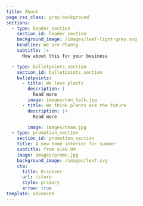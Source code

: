```yaml
---
title: About
page_css_class: gray-background
sections:
  - type: header_section
    section_id: header_section
    background_image: /images/leaf-light-grey.svg
    headline: We are Planty
    subtitle: |+
      How about this for your business

  - type: bulletpoints_section
    section_id: bulletpoints_section
    bulletpoints:
      - title: We love plants
        description: |
          Read more
        image: images/nan_talk.jpg
      - title: We think plants are the future
        description: |+
          Read more

        image: images/team.jpg
  - type: promotion_section
    section_id: promotion_section
    title: A new home interior for summer
    subtitle: from $149.99
    image: images/promo.jpg
    background_image: /images/leaf.svg
    cta:
      title: Discover
      url: /store
      style: primary
      arrow: true
template: advanced
---
```

